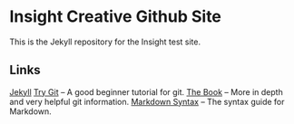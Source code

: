 # Insight Creative Github Site

This is the Jekyll repository for the Insight test site.

## Links

[Jekyll](jekyllrb.com)
[Try Git](try.github.io) – A good beginner tutorial for git.
[The Book](http://git-scm.com/book) – More in depth and very helpful git information.
[Markdown Syntax](http://daringfireball.net/projects/markdown/syntax) – The syntax guide for Markdown.
